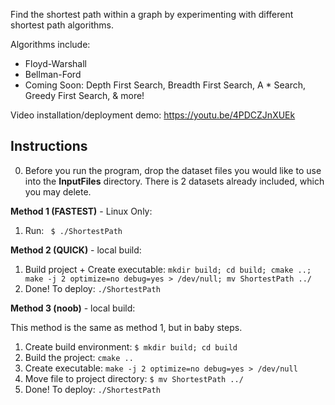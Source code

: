Find the shortest path within a graph by experimenting with different shortest path algorithms.

Algorithms include:
- Floyd-Warshall
- Bellman-Ford
- Coming Soon: Depth First Search, Breadth First Search, A * Search, Greedy First Search, & more!

Video installation/deployment demo: https://youtu.be/4PDCZJnXUEk

## Instructions

0. Before you run the program, drop the dataset files you would like to use into the __InputFiles__ directory. There is 2 datasets already included, which you may delete.

__Method 1 (FASTEST)__ - Linux Only:

1. Run: ` $ ./ShortestPath`

__Method 2 (QUICK)__ - local build:

1. Build project + Create executable: `mkdir build; cd build; cmake ..; make -j 2 optimize=no debug=yes > /dev/null; mv ShortestPath ../`
2. Done! To deploy: `./ShortestPath`

__Method 3 (noob)__ - local build:

This method is the same as method 1, but in baby steps.

1. Create build environment: `$ mkdir build; cd build` 
2. Build the project: `cmake ..`
3. Create executable: `make -j 2 optimize=no debug=yes > /dev/null`
4. Move file to project directory: `$ mv ShortestPath ../`
5. Done! To deploy: `./ShortestPath` 
